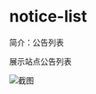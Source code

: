 # notice-list

简介：公告列表

展示站点公告列表

![截图](https://unpkg.com/@icedesign/notice-list-block/screenshot.png)

